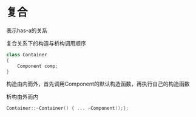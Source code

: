 # 复合

表示has-a的关系

复合关系下的构造与析构调用顺序

```cpp
class Container
{
    Component comp;
}
```

构造由内而外，首先调用Component的默认构造函数，再执行自己的构造函数

析构由外而内

```cpp
Container::~Container() { ... ~Component();};
```